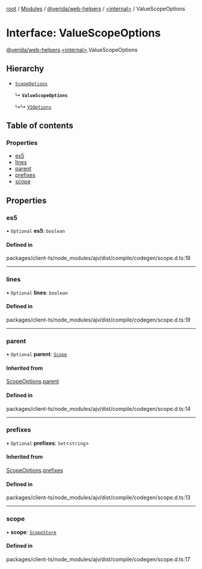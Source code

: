 [root](../README.md) / [Modules](../modules.md) / [@verida/web-helpers](../modules/verida_web_helpers.md) / [<internal\>](../modules/verida_web_helpers._internal_.md) / ValueScopeOptions

# Interface: ValueScopeOptions

[@verida/web-helpers](../modules/verida_web_helpers.md).[<internal\>](../modules/verida_web_helpers._internal_.md).ValueScopeOptions

## Hierarchy

- [`ScopeOptions`](verida_web_helpers._internal_.ScopeOptions.md)

  ↳ **`ValueScopeOptions`**

  ↳↳ [`VSOptions`](verida_web_helpers._internal_.VSOptions.md)

## Table of contents

### Properties

- [es5](verida_web_helpers._internal_.ValueScopeOptions.md#es5)
- [lines](verida_web_helpers._internal_.ValueScopeOptions.md#lines)
- [parent](verida_web_helpers._internal_.ValueScopeOptions.md#parent)
- [prefixes](verida_web_helpers._internal_.ValueScopeOptions.md#prefixes)
- [scope](verida_web_helpers._internal_.ValueScopeOptions.md#scope)

## Properties

### es5

• `Optional` **es5**: `boolean`

#### Defined in

packages/client-ts/node_modules/ajv/dist/compile/codegen/scope.d.ts:18

___

### lines

• `Optional` **lines**: `boolean`

#### Defined in

packages/client-ts/node_modules/ajv/dist/compile/codegen/scope.d.ts:19

___

### parent

• `Optional` **parent**: [`Scope`](../classes/verida_web_helpers._internal_.Scope.md)

#### Inherited from

[ScopeOptions](verida_web_helpers._internal_.ScopeOptions.md).[parent](verida_web_helpers._internal_.ScopeOptions.md#parent)

#### Defined in

packages/client-ts/node_modules/ajv/dist/compile/codegen/scope.d.ts:14

___

### prefixes

• `Optional` **prefixes**: `Set`<`string`\>

#### Inherited from

[ScopeOptions](verida_web_helpers._internal_.ScopeOptions.md).[prefixes](verida_web_helpers._internal_.ScopeOptions.md#prefixes)

#### Defined in

packages/client-ts/node_modules/ajv/dist/compile/codegen/scope.d.ts:13

___

### scope

• **scope**: [`ScopeStore`](../modules/verida_web_helpers._internal_.md#scopestore)

#### Defined in

packages/client-ts/node_modules/ajv/dist/compile/codegen/scope.d.ts:17
